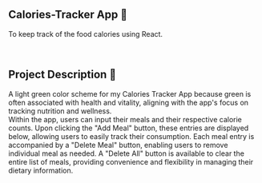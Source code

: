 ## Calories-Tracker App  🌱
To keep track of the food calories using React.

<br>

## Project Description 🌿
A light green color scheme for my Calories Tracker App because green is often associated with health and vitality, aligning with the app's focus on tracking nutrition and wellness.
<br>
Within the app, users can input their meals and their respective calorie counts. Upon clicking the "Add Meal" button, these entries are displayed below, allowing users to easily track their consumption. Each meal entry is accompanied by a "Delete Meal" button, enabling users to remove individual meal as needed. A "Delete All" button is available to clear the entire list of meals, providing convenience and flexibility in managing their dietary information.


<br>




